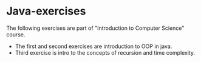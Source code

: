 # Java-exercises


The following exercises are part of "Introduction to Computer Science" course.
* The first and second exercises are introduction to OOP in java.
* Third exercise is intro to the concepts of recursion and time complexity.
